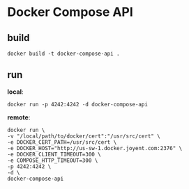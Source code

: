 # Docker Compose API

## build

```
docker build -t docker-compose-api . 
```

## run

**local**:

```
docker run -p 4242:4242 -d docker-compose-api
```

**remote**:
```
docker run \
-v "/local/path/to/docker/cert":"/usr/src/cert" \
-e DOCKER_CERT_PATH=/usr/src/cert \
-e DOCKER_HOST="http://us-sw-1.docker.joyent.com:2376" \
-e DOCKER_CLIENT_TIMEOUT=300 \
-e COMPOSE_HTTP_TIMEOUT=300 \
-p 4242:4242 \
-d \
docker-compose-api
```
